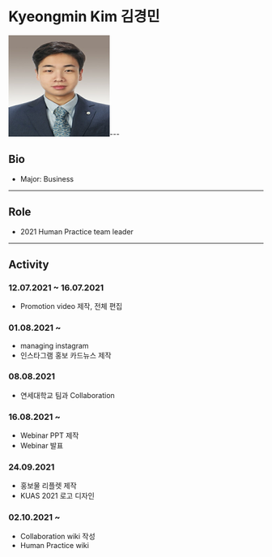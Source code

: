 # Kyeongmin Kim 김경민
<img src="./kyeongminkim.jpg" height="200px" width="200px">---

## Bio
* Major: Business
---

## Role
* 2021 Human Practice team leader

---

## Activity
### 12.07.2021 ~ 16.07.2021
* Promotion video 제작, 전체 편집

### 01.08.2021 ~
* managing instagram
* 인스타그램 홍보 카드뉴스 제작

### 08.08.2021 
* 연세대학교 팀과 Collaboration

### 16.08.2021 ~
* Webinar PPT 제작
* Webinar 발표

### 24.09.2021 
* 홍보물 리플렛 제작
* KUAS 2021 로고 디자인

### 02.10.2021 ~ 
* Collaboration wiki 작성
* Human Practice wiki 
